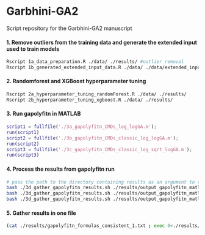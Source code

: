 # Garbhini-GA2
Script repository for the Garbhini-GA2 manuscript

#### 1. Remove outliers from the training data and generate the extended input used to train models 
```bash
Rscript 1a_data_preparation.R ./data/ ./results/ #outlier removal
Rscript 1b_generated_extended_input_data.R ./data/ ./data/extended_input_set/
```
#### 2. Randomforest and XGBoost hyperparameter tuning
```bash
Rscript 2a_hyperparameter_tuning_randomForest.R ./data/ ./results/
Rscript 2b_hyperparameter_tuning_xgboost.R ./data/ ./results/
```
#### 3. Run gapolyfitn in MATLAB
```Matlab
script1 = fullfile('./3a_gapolyfitn_CMDs_log_logGA.m');
run(script1)
script2 = fullfile('./3b_gapolyfitn_CMDs_classic_log_logGA.m');
run(script2)
script3 = fullfile('./3c_gapolyfitn_CMDs_classic_log_sqrt_logGA.m');
run(script3)
```
#### 4. Process the results from gapolyfitn run
```bash
# pass the path to the directory containing results as an argument to the bash script
bash ./3d_gather_gapolyfitn_results.sh ./results/output_gapolyfitn_matlab_log
bash ./3d_gather_gapolyfitn_results.sh ./results/output_gapolyfitn_matlab_classic_log
bash ./3d_gather_gapolyfitn_results.sh ./results/output_gapolyfitn_matlab_classic_log_sqrt/
```

#### 5. Gather results in one file
```bash
(cat ./results/gapolyfitn_formulas_consistent_1.txt ; exec 0<./results/gapolyfitn_formulas_consistent_2.txt; read HEADER ; cat ; exec 0<./results/gapolyfitn_formulas_consistent_3.txt; read HEADER; cat) > ./results/gapolyfitn_formulas_consistent.txt
```
